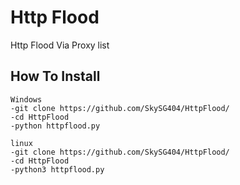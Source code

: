 
# Http Flood 

Http Flood Via Proxy list


## How To Install
```
Windows
-git clone https://github.com/SkySG404/HttpFlood/
-cd HttpFlood
-python httpflood.py

linux
-git clone https://github.com/SkySG404/HttpFlood/
-cd HttpFlood
-python3 httpflood.py
```
